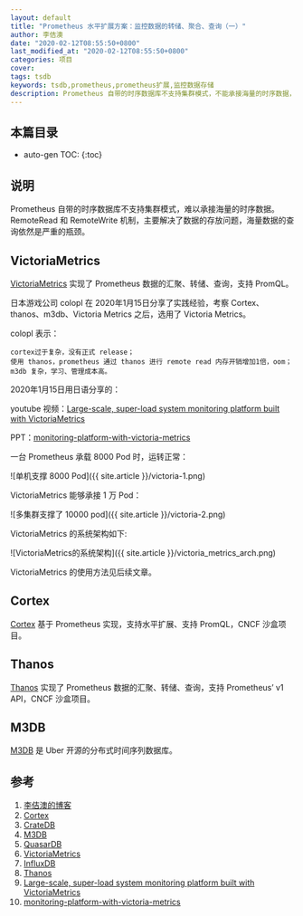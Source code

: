 ```yaml
---
layout: default
title: "Prometheus 水平扩展方案：监控数据的转储、聚合、查询（一）"
author: 李佶澳
date: "2020-02-12T08:55:50+0800"
last_modified_at: "2020-02-12T08:55:50+0800"
categories: 项目
cover:
tags: tsdb
keywords: tsdb,prometheus,prometheus扩展,监控数据存储
description: Prometheus 自带的时序数据库不支持集群模式，不能承接海量的时序数据，社区提供了多个方案
---
```


## 本篇目录

* auto-gen TOC:
{:toc}

## 说明

Prometheus 自带的时序数据库不支持集群模式，难以承接海量的时序数据。RemoteRead 和 RemoteWrite 机制，主要解决了数据的存放问题，海量数据的查询依然是严重的瓶颈。

## VictoriaMetrics

[VictoriaMetrics][10] 实现了 Prometheus 数据的汇聚、转储、查询，支持 PromQL。

日本游戏公司 colopl 在 2020年1月15日分享了实践经验，考察 Cortex、thanos、m3db、Victoria Metrics 之后，选用了 Victoria Metrics。

colopl 表示：

    cortex过于复杂，没有正式 release；
    使用 thanos，prometheus 通过 thanos 进行 remote read 内存开销增加1倍，oom；
    m3db 复杂，学习、管理成本高。

2020年1月15日用日语分享的：

youtube 视频：[Large-scale, super-load system monitoring platform built with VictoriaMetrics][13]

PPT：[monitoring-platform-with-victoria-metrics][14]

一台 Prometheus 承载 8000 Pod 时，运转正常：

![单机支撑 8000 Pod]({{ site.article }}/victoria-1.png)

VictoriaMetrics 能够承接 1 万 Pod：

![多集群支撑了 10000 pod]({{ site.article }}/victoria-2.png)

VictoriaMetrics 的系统架构如下:

![VictoriaMetrics的系统架构]({{ site.article }}/victoria_metrics_arch.png)

VictoriaMetrics 的使用方法见后续文章。

## Cortex

[Cortex][6] 基于 Prometheus 实现，支持水平扩展、支持 PromQL，CNCF 沙盒项目。

## Thanos

[Thanos][12] 实现了 Prometheus 数据的汇聚、转储、查询，支持 Prometheus’ v1 API，CNCF 沙盒项目。

## M3DB

[M3DB][8] 是 Uber 开源的分布式时间序列数据库。

## 参考

1. [李佶澳的博客][1]
2. [Cortex][6]
3. [CrateDB][7]
4. [M3DB][8]
5. [QuasarDB][9]
6. [VictoriaMetrics][10]
7. [InfluxDB][11]
8. [Thanos][12]
9. [Large-scale, super-load system monitoring platform built with VictoriaMetrics][13]
10. [monitoring-platform-with-victoria-metrics][14]

[1]: https://www.lijiaocn.com "李佶澳的博客"
[2]: https://www.taosdata.com/cn/ "taos"
[3]: https://www.taosdata.com/blog/2020/01/13/%e7%94%a8influxdb%e5%bc%80%e6%ba%90%e7%9a%84%e6%80%a7%e8%83%bd%e6%b5%8b%e8%af%95%e5%b7%a5%e5%85%b7%e5%af%b9%e6%af%94influxdb%e5%92%8ctdengine/ "用InfluxDB开源的性能测试工具对比InfluxDB和TDengine"
[4]: https://www.taosdata.com/cn/getting-started/ "taos 使用方法"
[5]: https://www.taosdata.com/cn/documentation/ "TDengine文档"
[6]: https://www.weave.works/oss/cortex/ "cortex"
[7]: https://crate.io/ "CrateDB"
[8]: https://www.m3db.io/ "M3DB"
[9]: https://www.quasardb.net/ "QuasarDB"
[10]: https://victoriametrics.com/ "VictoriaMetrics"
[11]: https://www.influxdata.com/ "InfluxDB"
[12]: https://thanos.io/quick-tutorial.md/ "Thanos"
[13]: https://www.youtube.com/watch?v=hUpHIluxw80 "Large-scale, super-load system monitoring platform built with VictoriaMetrics"
[14]: https://speakerdeck.com/inletorder/monitoring-platform-with-victoria-metrics  "monitoring-platform-with-victoria-metrics"
